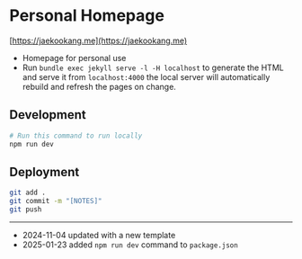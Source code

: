 # Personal Homepage

[https://jaekookang.me](https://jaekookang.me)

- Homepage for personal use
- Run `bundle exec jekyll serve -l -H localhost` to generate the HTML and serve it from `localhost:4000` the local server will automatically rebuild and refresh the pages on change.

## Development
```bash
# Run this command to run locally
npm run dev
```

## Deployment
```bash
git add .
git commit -m "[NOTES]"
git push
```

---
- 2024-11-04 updated with a new template
- 2025-01-23 added `npm run dev` command to `package.json`